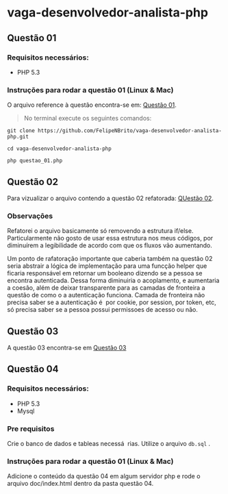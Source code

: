 # vaga-desenvolvedor-analista-php


## Questão 01

### Requisitos necessários:
  * PHP 5.3

### Instruções para rodar a questão 01 (Linux & Mac)

O arquivo reference à questão encontra-se em: [Questão 01](https://github.com/FelipeNBrito/vaga-desenvolvedor-analista-php/blob/master/questao_01.php).

> No terminal execute os seguintes comandos: 

``` git clone https://github.com/FelipeNBrito/vaga-desenvolvedor-analista-php.git ```

``` cd vaga-desenvolvedor-analista-php ```

``` php questao_01.php ```


## Questão 02

Para vizualizar o arquivo contendo a questão 02 refatorada: [QUestão 02](https://github.com/FelipeNBrito/vaga-desenvolvedor-analista-php/blob/master/questao_02.php).

### Observaçôes

Refatorei o arquivo basicamente só removendo a estrutura if/else. Particularmente não gosto de usar essa estrutura nos meus códigos, por diminuírem a legibilidade de acordo com que os fluxos vão aumentando. 

Um ponto de rafatoração importante que caberia também na questão 02 seria abstrair a lógica de implementação para uma funcção helper que ficaria responsável em retornar um booleano dizendo se a pessoa se encontra autenticada. Dessa forma diminuiria o acoplamento, e aumentaria a coesâo, além de deixar transparente para as camadas de fronteira a questão de como o a autenticação funciona. Camada de fronteira não precisa saber se a autenticação é  por cookie, por session, por token, etc, só precisa saber se a pessoa possui permissoes de acesso ou não.


## Questão 03

A questão 03 encontra-se em [Questão 03](https://github.com/FelipeNBrito/vaga-desenvolvedor-analista-php/tree/master/questao_03)


## Questão 04

### Requisitos necessários:
  * PHP 5.3
  * Mysql
  
### Pre requisitos

Crie o banco de dados e tableas necessá
  rias. Utilize o arquivo ```db.sql``` .
  
  
### Instruções para rodar a questão 01 (Linux & Mac)

Adicione o conteúdo da questão 04 em algum servidor php e rode o arquivo doc/index.html dentro da pasta questão 04.


